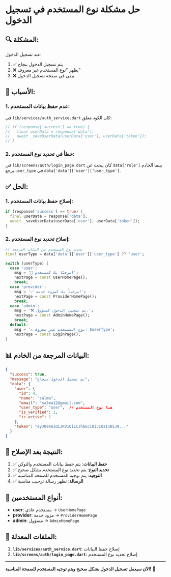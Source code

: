 # حل مشكلة نوع المستخدم في تسجيل الدخول

## 🔍 **المشكلة:**

عند تسجيل الدخول:
1. ✅ يتم تسجيل الدخول بنجاح
2. ❌ يظهر "نوع المستخدم غير معروف"
3. ❌ يبقى في صفحة تسجيل الدخول

## 🐛 **الأسباب:**

### 1. **عدم حفظ بيانات المستخدم:**
في `lib/services/auth_service.dart` كان الكود معلق:
```dart
// if (response['success'] == true) {
//   final userData = response['data'];
//   await _saveUserData(userData['user'], userData['token']);
// }
```

### 2. **خطأ في تحديد نوع المستخدم:**
في `lib/screens/auth/login_page.dart` كان يبحث عن `data['role']` بينما الخادم يرجع `user_type` في `data['data']['user']['user_type']`.

## ✅ **الحل:**

### 1. **إصلاح حفظ بيانات المستخدم:**
```dart
if (response['success'] == true) {
  final userData = response['data'];
  await _saveUserData(userData['user'], userData['token']);
}
```

### 2. **إصلاح تحديد نوع المستخدم:**
```dart
// تحديد نوع المستخدم من البيانات المرجعة
final userType = data['data']['user']['user_type'] ?? 'user';

switch (userType) {
  case 'user':
    msg = '🎉 مرحبًا بك كمستخدم!';
    nextPage = const UserHomePage();
    break;
  case 'provider':
    msg = '✅ مرحباً بك كمزود خدمة!';
    nextPage = const ProviderHomePage();
    break;
  case 'admin':
    msg = '🛠️ تم تسجيل الدخول كمسؤول.';
    nextPage = const AdminHomePage();
    break;
  default:
    msg = '⚠️ نوع المستخدم غير معروف: $userType';
    nextPage = const LoginPage();
}
```

## 📊 **البيانات المرجعة من الخادم:**

```json
{
  "success": true,
  "message": "تم تسجيل الدخول بنجاح",
  "data": {
    "user": {
      "id": 4,
      "name": "salma",
      "email": "salma12@gmail.com",
      "user_type": "user",  // هنا نوع المستخدم
      "is_verified": 1,
      "is_active": 1
    },
    "token": "eyJ0eXAiOiJKV1QiLCJhbGciOiJIUzI1NiJ9..."
  }
}
```

## 🎯 **النتيجة بعد الإصلاح:**

1. ✅ **حفظ البيانات**: يتم حفظ بيانات المستخدم والتوكن
2. ✅ **تحديد النوع**: يتم تحديد نوع المستخدم بشكل صحيح
3. ✅ **التوجيه**: يتم توجيه المستخدم للصفحة المناسبة
4. ✅ **الرسالة**: تظهر رسالة ترحيب مناسبة

## 📝 **أنواع المستخدمين:**

- **user**: مستخدم عادي → `UserHomePage`
- **provider**: مزود خدمة → `ProviderHomePage`
- **admin**: مسؤول → `AdminHomePage`

## 🔧 **الملفات المعدلة:**

1. **`lib/services/auth_service.dart`**: إصلاح حفظ البيانات
2. **`lib/screens/auth/login_page.dart`**: إصلاح تحديد نوع المستخدم

---

**الآن سيعمل تسجيل الدخول بشكل صحيح ويتم توجيه المستخدم للصفحة المناسبة!** 🎉 